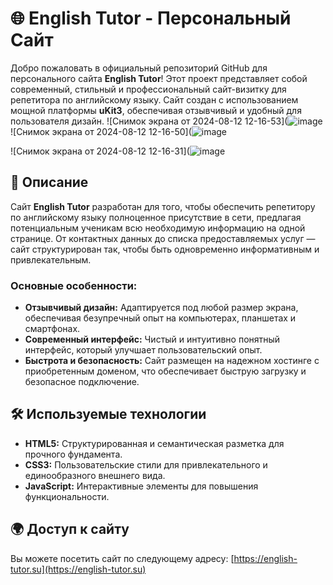 # 🌐 English Tutor - Персональный Сайт

Добро пожаловать в официальный репозиторий GitHub для персонального сайта **English Tutor**! Этот проект представляет собой современный, стильный и профессиональный сайт-визитку для репетитора по английскому языку. Сайт создан с использованием мощной платформы **uKit3**, обеспечивая отзывчивый и удобный для пользователя дизайн.
![Снимок экрана от 2024-08-12 12-16-53](![image](https://github.com/user-attachments/assets/85208053-4246-404f-bd06-7071caac7a85)
![Снимок экрана от 2024-08-12 12-16-50](![image](https://github.com/user-attachments/assets/6733e4fd-a352-4f51-85ac-01664c5ccffc)

![Снимок экрана от 2024-08-12 12-16-31](![image](https://github.com/user-attachments/assets/16f898d8-a185-490f-8850-2481f1cecda1)




## 🚀 Описание

Сайт **English Tutor** разработан для того, чтобы обеспечить репетитору по английскому языку полноценное присутствие в сети, предлагая потенциальным ученикам всю необходимую информацию на одной странице. От контактных данных до списка предоставляемых услуг — сайт структурирован так, чтобы быть одновременно информативным и привлекательным.

### Основные особенности:
- **Отзывчивый дизайн:** Адаптируется под любой размер экрана, обеспечивая безупречный опыт на компьютерах, планшетах и смартфонах.
- **Современный интерфейс:** Чистый и интуитивно понятный интерфейс, который улучшает пользовательский опыт.
- **Быстрота и безопасность:** Сайт размещен на надежном хостинге с приобретенным доменом, что обеспечивает быструю загрузку и безопасное подключение.

## 🛠️ Используемые технологии

- **HTML5:** Структурированная и семантическая разметка для прочного фундамента.
- **CSS3:** Пользовательские стили для привлекательного и единообразного внешнего вида.
- **JavaScript:** Интерактивные элементы для повышения функциональности.

## 🌍 Доступ к сайту

Вы можете посетить сайт по следующему адресу: [https://english-tutor.su](https://english-tutor.su)
